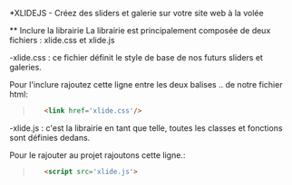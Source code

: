 *XLIDEJS - Créez des sliders et galerie sur votre site web à la volée



** Inclure la librairie
La librairie est principalement composée de deux fichiers : xlide.css et xlide.js


-xlide.css :
ce fichier définit le style de base de nos futurs sliders et galeries.

Pour l'inclure rajoutez cette ligne entre les deux balises <body>..</body> de notre fichier html:

> ```html                            
>    <link href='xlide.css'/>
> ```                         
                        
-xlide.js :
c'est la librairie en tant que telle, toutes les classes et fonctions sont définies dedans.

Pour le rajouter au projet rajoutons cette ligne.:

> ```html                        
>    <script src='xlide.js'>
> ```                         
                            
                        

